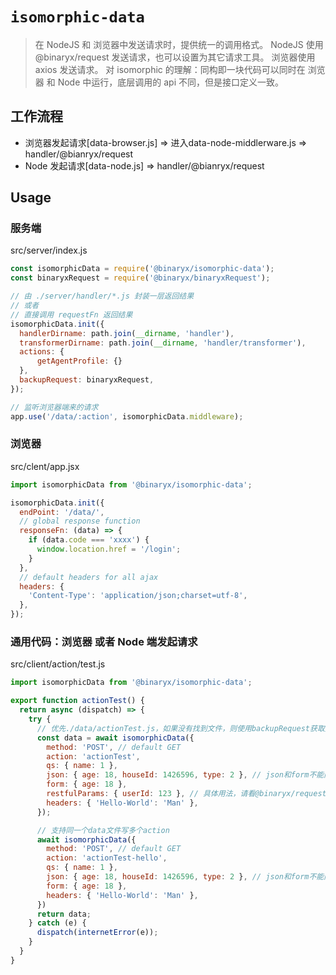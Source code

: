# `isomorphic-data`

> 在 NodeJS 和 浏览器中发送请求时，提供统一的调用格式。
> NodeJS 使用 @binaryx/request 发送请求，也可以设置为其它请求工具。
> 浏览器使用 axios 发送请求。
> 对 isomorphic 的理解：同构即一块代码可以同时在 浏览器 和 Node 中运行，底层调用的 api 不同，但是接口定义一致。

## 工作流程
- 浏览器发起请求[data-browser.js] => 进入data-node-middlerware.js => handler/@bianryx/request
- Node 发起请求[data-node.js] => handler/@bianryx/request

## Usage

### 服务端

src/server/index.js
```js
const isomorphicData = require('@binaryx/isomorphic-data');
const binaryxRequest = require('@binaryx/binaryxRequest');

// 由 ./server/handler/*.js 封装一层返回结果
// 或者
// 直接调用 requestFn 返回结果
isomorphicData.init({
  handlerDirname: path.join(__dirname, 'handler'),
  transformerDirname: path.join(__dirname, 'handler/transformer'),
  actions: {
      getAgentProfile: {}
  },
  backupRequest: binaryxRequest,
});

// 监听浏览器端来的请求
app.use('/data/:action', isomorphicData.middleware);
```

### 浏览器

src/clent/app.jsx
```js
import isomorphicData from '@binaryx/isomorphic-data';

isomorphicData.init({
  endPoint: '/data/',
  // global response function
  responseFn: (data) => {
    if (data.code === 'xxxx') {
      window.location.href = '/login';
    }
  },
  // default headers for all ajax
  headers: {
    'Content-Type': 'application/json;charset=utf-8',
  },
});
```

### 通用代码：浏览器 或者 Node 端发起请求
src/client/action/test.js

```js
import isomorphicData from '@binaryx/isomorphic-data';

export function actionTest() {
  return async (dispatch) => {
    try {
      // 优先./data/actionTest.js，如果没有找到文件，则使用backupRequest获取数据
      const data = await isomorphicData({
        method: 'POST', // default GET
        action: 'actionTest',
        qs: { name: 1 },
        json: { age: 18, houseId: 1426596, type: 2 }, // json和form不能同时存在
        form: { age: 18 },
        restfulParams: { userId: 123 }, // 具体用法，请看@binaryx/request文档
        headers: { 'Hello-World': 'Man' },
      });

      // 支持同一个data文件写多个action
      await isomorphicData({
        method: 'POST', // default GET
        action: 'actionTest-hello',
        qs: { name: 1 },
        json: { age: 18, houseId: 1426596, type: 2 }, // json和form不能同时存在
        form: { age: 18 },
        headers: { 'Hello-World': 'Man' },
      })
      return data;
    } catch (e) {
      dispatch(internetError(e));
    }
  }
}
```

